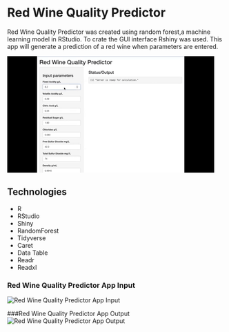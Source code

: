 # Red Wine Quality Predictor <br />

Red Wine Quality Predictor was created using random forest,a machine learning model in RStudio.  To crate the GUI interface Rshiny was used. This app will generate a prediction of a red wine when parameters are entered. 

![Red Wine Quality Predictor App](redwine_predictor.gif "Red Wine Quality Predictor App") <br />

## <a name="technologies"></a> Technologies
* R
* RStudio
* Shiny
* RandomForest
* Tidyverse
* Caret
* Data Table
* Readr
* Readxl

### Red Wine Quality Predictor App Input
![Red Wine Quality Predictor App Input](/Users/shirleycrenshaw/Dropbox/Mac/Desktop/Red_wine_quality/red_wine_predictor_app_input.png "Red Wine Quality Predictor App Input") <br />

###Red Wine Quality Predictor App Output
![Red Wine Quality Predictor App Output](/Users/shirleycrenshaw/Dropbox/Mac/Desktop/Red_wine_quality/red_wine_predictor_app_output.png "Red Wine Quality Predictor App Output") <br />

